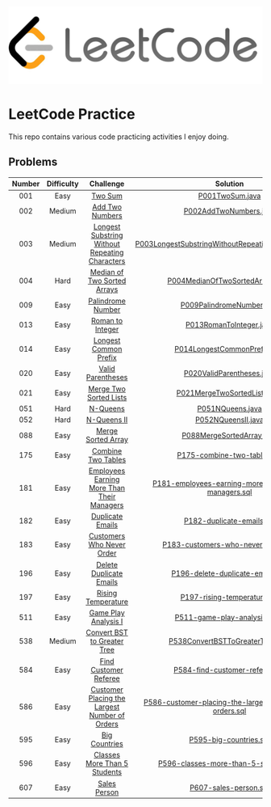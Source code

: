 ![Alt text](leetcode.png)

# LeetCode Practice

This repo contains various code practicing activities I enjoy doing.

## Problems

| Number | Difficulty |                                                            Challenge                                                            |                                                                          Solution                                                                          |
|:------:|:----------:|:-------------------------------------------------------------------------------------------------------------------------------:|:----------------------------------------------------------------------------------------------------------------------------------------------------------:|
|  001   |    Easy    |                                        [Two Sum](https://leetcode.com/problems/two-sum/)                                        |                                        [P001TwoSum.java](src/com/popcristianvlad/leetcode/practice/P001TwoSum.java)                                        |
|  002   |   Medium   |                                [Add Two Numbers](https://leetcode.com/problems/add-two-numbers/)                                |                                 [P002AddTwoNumbers.java](src/com/popcristianvlad/leetcode/practice/P002AddTwoNumbers.java)                                 |
|  003   |   Medium   | [Longest Substring Without Repeating Characters](https://leetcode.com/problems/longest-substring-without-repeating-characters/) |    [P003LongestSubstringWithoutRepeatingCharacters.java](src/com/popcristianvlad/leetcode/practice/P003LongestSubstringWithoutRepeatingCharacters.java)    |
|  004   |    Hard    |                    [Median of Two Sorted Arrays](https://leetcode.com/problems/median-of-two-sorted-arrays/)                    |                       [P004MedianOfTwoSortedArrays.java](src/com/popcristianvlad/leetcode/practice/P004MedianOfTwoSortedArrays.java)                       |
|  009   |    Easy    |                              [Palindrome Number](https://leetcode.com/problems/palindrome-number/)                              |                              [P009PalindromeNumber.java](src/com/popcristianvlad/leetcode/practice/P009PalindromeNumber.java)                              |
|  013   |    Easy    |                               [Roman to Integer](https://leetcode.com/problems/roman-to-integer/)                               |                                [P013RomanToInteger.java](src/com/popcristianvlad/leetcode/practice/P013RomanToInteger.java)                                |
|  014   |    Easy    |                          [Longest Common Prefix](https://leetcode.com/problems/longest-common-prefix/)                          |                           [P014LongestCommonPrefix.java](src/com/popcristianvlad/leetcode/practice/P014LongestCommonPrefix.java)                           |
|  020   |    Easy    |                              [Valid Parentheses](https://leetcode.com/problems/valid-parentheses/)                              |                              [P020ValidParentheses.java](src/com/popcristianvlad/leetcode/practice/P020ValidParentheses.java)                              |
|  021   |    Easy    |                         [Merge Two Sorted Lists](https://leetcode.com/problems/merge-two-sorted-lists/)                         |                           [P021MergeTwoSortedLists.java](src/com/popcristianvlad/leetcode/practice/P021MergeTwoSortedLists.java)                           |
|  051   |    Hard    |                                       [N-Queens](https://leetcode.com/problems/n-queens/)                                       |                                       [P051NQueens.java](src/com/popcristianvlad/leetcode/practice/P051NQueens.java)                                       |
|  052   |    Hard    |                                    [N-Queens II](https://leetcode.com/problems/n-queens-ii/)                                    |                                     [P052NQueensII.java](src/com/popcristianvlad/leetcode/practice/P052NQueensII.java)                                     |
|  088   |    Easy    |                             [Merge Sorted Array](https://leetcode.com/problems/merge-sorted-array/)                             |                              [P088MergeSortedArray.java](src/com/popcristianvlad/leetcode/practice/P088MergeSortedArray.java)                              |
|  175   |    Easy    |                             [Combine Two Tables](https://leetcode.com/problems/combine-two-tables/)                             |                            [P175-combine-two-tables.sql](src/com/popcristianvlad/leetcode/practice/P175-combine-two-tables.sql)                            |
|  181   |    Easy    |     [Employees Earning More Than Their Managers](https://leetcode.com/problems/employees-earning-more-than-their-managers/)     |    [P181-employees-earning-more-than-their-managers.sql](src/com/popcristianvlad/leetcode/practice/P181-employees-earning-more-than-their-managers.sql)    |
|  182   |    Easy    |                               [Duplicate Emails](https://leetcode.com/problems/duplicate-emails/)                               |                              [P182-duplicate-emails.sql](src/com/popcristianvlad/leetcode/practice/P182-duplicate-emails.sql)                              |
|  183   |    Easy    |                      [Customers Who Never Order](https://leetcode.com/problems/customers-who-never-order/)                      |                     [P183-customers-who-never-order.sql](src/com/popcristianvlad/leetcode/practice/P183-customers-who-never-order.sql)                     |
|  196   |    Easy    |                        [Delete Duplicate Emails](https://leetcode.com/problems/delete-duplicate-emails/)                        |                       [P196-delete-duplicate-emails.sql](src/com/popcristianvlad/leetcode/practice/P196-delete-duplicate-emails.sql)                       |
|  197   |    Easy    |                             [Rising Temperature](https://leetcode.com/problems/rising-temperature/)                             |                            [P197-rising-temperature.sql](src/com/popcristianvlad/leetcode/practice/P197-rising-temperature.sql)                            |
|  511   |    Easy    |                           [Game Play Analysis I](https://leetcode.com/problems/game-play-analysis-i/)                           |                          [P511-game-play-analysis-i.sql](src/com/popcristianvlad/leetcode/practice/P511-game-play-analysis-i.sql)                          |
|  538   |   Medium   |                    [Convert BST to Greater Tree](https://leetcode.com/problems/convert-bst-to-greater-tree/)                    |                       [P538ConvertBSTToGreaterTree.java](src/com/popcristianvlad/leetcode/practice/P538ConvertBSTToGreaterTree.java)                       |
|  584   |    Easy    |                          [Find Customer Referee](https://leetcode.com/problems/find-customer-referee/)                          |                         [P584-find-customer-referee.sql](src/com/popcristianvlad/leetcode/practice/P584-find-customer-referee.sql)                         |
|  586   |    Easy    |  [Customer Placing the Largest Number of Orders](https://leetcode.com/problems/customer-placing-the-largest-number-of-orders/)  | [P586-customer-placing-the-largest-number-of-orders.sql](src/com/popcristianvlad/leetcode/practice/P586-customer-placing-the-largest-number-of-orders.sql) |
|  595   |    Easy    |                                  [Big Countries](https://leetcode.com/problems/big-countries/)                                  |                                 [P595-big-countries.sql](src/com/popcristianvlad/leetcode/practice/P595-big-countries.sql)                                 |
|  596   |    Easy    |                   [Classes More Than 5 Students](https://leetcode.com/problems/classes-more-than-5-students/)                   |                  [P596-classes-more-than-5-students.sql](src/com/popcristianvlad/leetcode/practice/P596-classes-more-than-5-students.sql)                  |
|  607   |    Easy    |                                   [Sales Person](https://leetcode.com/problems/sales-person/)                                   |                                  [P607-sales-person.sql](src/com/popcristianvlad/leetcode/practice/P607-sales-person.sql)                                  |